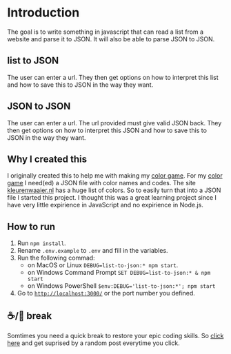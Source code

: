 # Introduction

 The goal is to write something in javascript that can read a list from a website and parse it to JSON.
 It will also be able to parse JSON to JSON.

## list to JSON

The user can enter a url.
They then get options on how to interpret this list and how to save this to JSON in the way they want.

## JSON to JSON

The user can enter a url. The url provided must give valid JSON back.
They then get options on how to interpret this JSON and how to save this to JSON in the way they want.

## Why I created this

I originally created this to help me with making my [color game](https://github.com/dusthijsvdh/kleurenspel).
For my [color game](https://github.com/dusthijsvdh/kleurenspel) I need(ed) a JSON file with color names and codes.
The site [kleurenwaaier.nl](https://www.kleurenwaaier.nl/bepaal-je-kleur/) has a huge list of colors.
So to easily turn that into a JSON file I started this project.
I thought this was a great learning project since I have very little expirience in JavaScript and no expirience in Node.js.

## How to run

1. Run `npm install`.
2. Rename `.env.example` to `.env` and fill in the variables.
3. Run the following commad:
   - on MacOS or Linux `DEBUG=list-to-json:* npm start`.
   - on Windows Command Prompt `SET DEBUG=list-to-json:* & npm start`
   - on Windows PowerShell `$env:DEBUG='list-to-json:*'; npm start`
4. Go to [`http://localhost:3000/`](http://localhost:3000/) or the port number you defined.

## :coffee:/:tea: break

Somtimes you need a quick break to restore your epic coding skills.
So [click here](https://www.reddit.com/random) and get suprised by a random post everytime you click.
